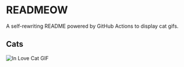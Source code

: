 # READMEOW

A self-rewriting README powered by GitHub Actions to display cat gifs.

## Cats

![In Love Cat GIF](https://media4.giphy.com/media/MDJ9IbxxvDUQM/200.gif?cid=9acd02da44szsrugbw8e3mgz1w7iss6ob3k7be3op2ccdtwu&ep=v1_gifs_search&rid=200.gif&ct=g)
